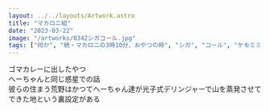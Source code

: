 ```yaml
---
layout: ../../layouts/Artwork.astro
title: "マカロニ組"
date: "2023-03-22"
image: "/artworks/0342シガコール.jpg"
tags: ["伺か", "続・マカロニの3時10分、おやつの時", "シガ", "コール", "ケモミミ", "うちのこ", "オリジナル"]
---
```


ゴマカレーに出したやつ  
へーちゃんと同じ惑星での話  
彼らの住まう荒野はかつてへーちゃん達が光子式デリンジャーで山を蒸発させてできた地という裏設定がある  
